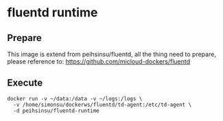 # fluentd runtime

## Prepare

This image is extend from peihsinsu/fluentd, all the thing need to prepare, please reference to: https://github.com/micloud-dockers/fluentd

## Execute

```
docker run -v ~/data:/data -v ~/logs:/logs \
  -v /home/simonsu/dockerws/fluentd/td-agent:/etc/td-agent \
  -d peihsinsu/fluentd-runtime
```
